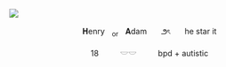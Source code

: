 ![](https://64.media.tumblr.com/404d742b3cb908b6dc7990914a516a95/ab8cab90f29d4ba5-e5/s2048x3072/75bb4cfbc895cc005ff2d9e4c9c2f0c54ede9d63.gif)
<p align="center"> 𝐇enryㅤ<sub>or</sub>ㅤ𝐀damㅤㅤ౨ৎㅤㅤhe star it
 <p align="center"> 18ㅤㅤㅤ𓎟𓎟ㅤㅤㅤbpd + autistic
